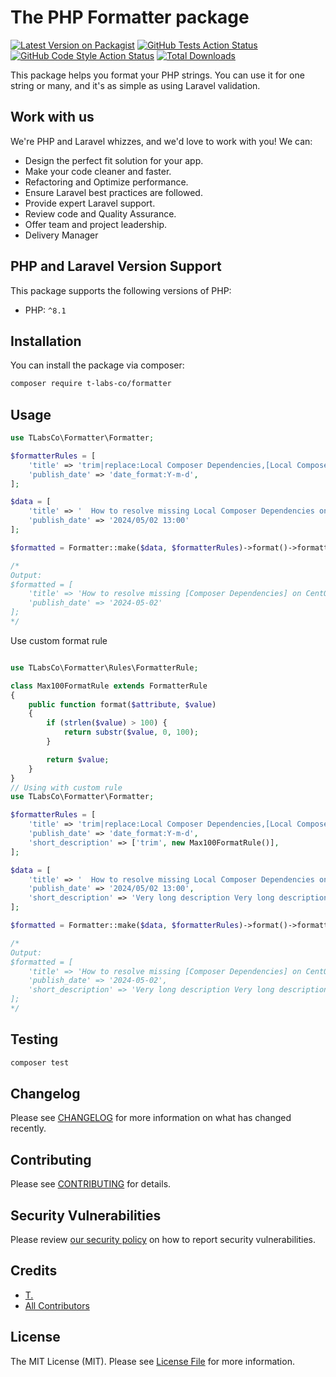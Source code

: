 # The PHP Formatter package

[![Latest Version on Packagist](https://img.shields.io/packagist/v/ty-huynh/formatter.svg?style=flat-square)](https://packagist.org/packages/ty-huynh/formatter)
[![GitHub Tests Action Status](https://img.shields.io/github/actions/workflow/status/ty-huynh/formatter/run-tests.yml?branch=main&label=tests&style=flat-square)](https://github.com/ty-huynh/formatter/actions?query=workflow%3Arun-tests+branch%3Amain)
[![GitHub Code Style Action Status](https://img.shields.io/github/actions/workflow/status/ty-huynh/formatter/fix-php-code-style-issues.yml?branch=main&label=code%20style&style=flat-square)](https://github.com/ty-huynh/formatter/actions?query=workflow%3A"Fix+PHP+code+style+issues"+branch%3Amain)
[![Total Downloads](https://img.shields.io/packagist/dt/ty-huynh/formatter.svg?style=flat-square)](https://packagist.org/packages/ty-huynh/formatter)

This package helps you format your PHP strings. You can use it for one string or many, and it's as simple as using Laravel validation.

## Work with us

We're PHP and Laravel whizzes, and we'd love to work with you! We can:

- Design the perfect fit solution for your app.
- Make your code cleaner and faster.
- Refactoring and Optimize performance.
- Ensure Laravel best practices are followed.
- Provide expert Laravel support.
- Review code and Quality Assurance.
- Offer team and project leadership.
- Delivery Manager

## PHP and Laravel Version Support

This package supports the following versions of PHP:

- PHP: `^8.1`

## Installation

You can install the package via composer:

```bash
composer require t-labs-co/formatter
```

## Usage

```php
use TLabsCo\Formatter\Formatter;

$formatterRules = [
    'title' => 'trim|replace:Local Composer Dependencies,[Local Composer Dependencies]|replace:[Local Composer Dependencies],[Composer Dependencies]|limit:150',
    'publish_date' => 'date_format:Y-m-d',
];

$data = [
    'title' => '  How to resolve missing Local Composer Dependencies on CentOS 8?  ',
    'publish_date' => '2024/05/02 13:00'
];

$formatted = Formatter::make($data, $formatterRules)->format()->formatted();

/*
Output:
$formatted = [
    'title' => 'How to resolve missing [Composer Dependencies] on CentOS 8?',
    'publish_date' => '2024-05-02'
];
*/
```

Use custom format rule

```php

use TLabsCo\Formatter\Rules\FormatterRule;

class Max100FormatRule extends FormatterRule
{
    public function format($attribute, $value)
    {
        if (strlen($value) > 100) {
            return substr($value, 0, 100);
        }

        return $value;
    }
}
// Using with custom rule
use TLabsCo\Formatter\Formatter;

$formatterRules = [
    'title' => 'trim|replace:Local Composer Dependencies,[Local Composer Dependencies]|replace:[Local Composer Dependencies],[Composer Dependencies]|limit:150',
    'publish_date' => 'date_format:Y-m-d',
    'short_description' => ['trim', new Max100FormatRule()],
];

$data = [
    'title' => '  How to resolve missing Local Composer Dependencies on CentOS 8?  ',
    'publish_date' => '2024/05/02 13:00',
    'short_description' => 'Very long description Very long description Very long description Very long description Very long description Very long description Very long description Very long description Very long description Very long description Very long description Very long description Very long description Very long description '
];

$formatted = Formatter::make($data, $formatterRules)->format()->formatted();

/*
Output:
$formatted = [
    'title' => 'How to resolve missing [Composer Dependencies] on CentOS 8?',
    'publish_date' => '2024-05-02',
    'short_description' => 'Very long description Very long description Very long description Very long description Very long de'
];
*/

```

## Testing

```bash
composer test
```

## Changelog

Please see [CHANGELOG](CHANGELOG.md) for more information on what has changed recently.

## Contributing

Please see [CONTRIBUTING](CONTRIBUTING.md) for details.

## Security Vulnerabilities

Please review [our security policy](../../security/policy) on how to report security vulnerabilities.

## Credits

- [T.](https://github.com/ty-huynh)
- [All Contributors](../../contributors)

## License

The MIT License (MIT). Please see [License File](LICENSE.md) for more information.
